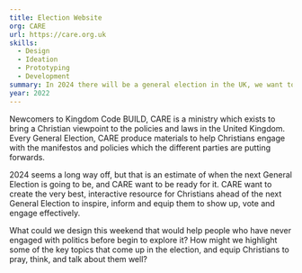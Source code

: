 ```yaml
---
title: Election Website
org: CARE
url: https://care.org.uk
skills:
  - Design
  - Ideation
  - Prototyping
  - Development
summary: In 2024 there will be a general election in the UK, we want to create the very best, interactive resource for Christians ahead of the next General Election to inspire, inform and equip them to show up, vote and engage effectively.
year: 2022
---
```


Newcomers to Kingdom Code BUILD, CARE is a ministry which exists to bring a Christian viewpoint to the policies and laws in the United Kingdom. Every General Election, CARE produce materials to help Christians engage with the manifestos and policies which the different parties are putting forwards.

2024 seems a long way off, but that is an estimate of when the next General Election is going to be, and CARE want to be ready for it. CARE want to create the very best, interactive resource for Christians ahead of the next General Election to inspire, inform and equip them to show up, vote and engage effectively.

What could we design this weekend that would help people who have never engaged with politics before begin to explore it? How might we highlight some of the key topics that come up in the election, and equip Christians to pray, think, and talk about them well?
